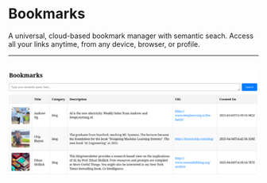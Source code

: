 # Bookmarks 
A universal, cloud-based bookmark manager with semantic seach. Access all your links anytime, from any device, browser, or profile.

---
![image](images/screenshot.png)
---
